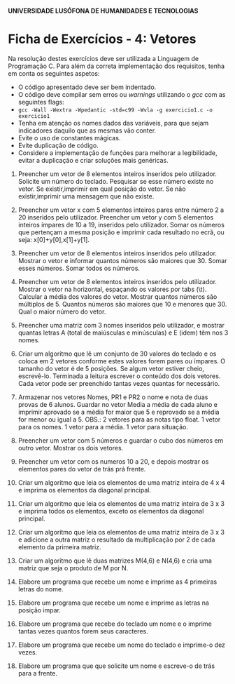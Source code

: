 **UNIVERSIDADE LUSÓFONA DE HUMANIDADES E TECNOLOGIAS**


# Ficha de Exercícios - 4: Vetores

Na resolução destes exercícios deve ser utilizada a Linguagem de Programação C. Para além da correta implementação dos requisitos, tenha em conta os seguintes aspetos:

- O código apresentado deve ser bem indentado. 
- O código deve compilar sem erros ou *warnings* utilizando o *gcc* com as seguintes flags:
- `gcc -Wall -Wextra -Wpedantic -std=c99 -Wvla -g exercicio1.c -o exercicio1`
- Tenha em atenção os nomes dados das variáveis, para que sejam indicadores daquilo que as mesmas vão conter.
- Evite o uso de constantes mágicas. 
- Evite duplicação de código. 
- Considere a implementação de funções para melhorar a legibilidade, evitar a duplicação e criar soluções mais genéricas.


1.	Preencher um vetor de 8 elementos inteiros inseridos pelo utilizador. Solicite um número do teclado. Pesquisar se esse número existe no vetor. Se existir,imprimir em qual posição do vetor. Se não existir,imprimir uma mensagem que não existe.

2.	Preencher um vetor x com 5 elementos inteiros pares entre número 2 a 20 inseridos pelo utilizador. Preencher um vetor y com 5 elementos inteiros ímpares de 10 a 19, inseridos pelo utilizador.  Somar os números que pertençam a mesma posição e imprimir cada resultado no ecrã, ou seja: x[0]+y[0],x[1]+y[1].

3.	Preencher um vetor de 8 elementos inteiros inseridos pelo utilizador. Mostrar o vetor e informar quantos números são maiores que 30. Somar esses números. Somar todos os números.

4.	Preencher um vetor de 8 elementos inteiros inseridos pelo utilizador. Mostrar o vetor na horizontal, espaçando os valores por tabs (\t). Calcular a média dos valores do vetor. Mostrar quantos números são múltiplos de 5. Quantos números são maiores que 10 e menores que 30. Qual o maior número do vetor.

5.	Preencher uma matriz com 3 nomes inseridos pelo utilizador, e mostrar quantas letras A (total de maiúsculas e minúsculas) e E  (idem) têm nos 3 nomes.

6.	Criar um algoritmo que lê um conjunto de 30 valores do teclado e os coloca em 2 vetores conforme estes valores forem pares ou ímpares. O tamanho do vetor é de 5 posições. Se algum vetor estiver cheio, escrevê-lo. Terminada a leitura escrever o conteúdo dos dois vetores. Cada vetor pode ser preenchido tantas vezes quantas for necessário.

7.	Armazenar nos vetores Nomes, PR1 e PR2 o nome e nota de duas provas de 6 alunos. Guardar no vetor Media a média de cada aluno e imprimir aprovado se a média for maior que 5 e reprovado se a média for menor ou igual a 5. OBS.: 2 vetores para as notas tipo float. 1 vetor para os nomes. 1 vetor para a média. 1 vetor para situação.

8.	Preencher um vetor com 5 números e guardar o cubo dos números em outro vetor. Mostrar os dois vetores.

9.	Preencher um vetor com os numeros 10 a 20, e depois mostrar os elementos pares do vetor de trás prá frente.

10.	Criar um algoritmo que leia os elementos de uma matriz inteira de 4 x 4 e imprima os elementos da diagonal principal.

11.	Criar um algoritmo que leia os elementos de uma matriz inteira de 3 x 3 e imprima todos os elementos, exceto os elementos da diagonal principal.

12.	Criar um algoritmo que leia os elementos de uma matriz inteira de 3 x 3 e adicione a outra matriz o resultado da multiplicação por 2 de cada elemento da primeira matriz.

13.	Criar um algoritmo que lê duas matrizes M(4,6) e N(4,6) e cria uma matriz que seja o produto de M por N.

14.	Elabore um programa que recebe um nome e imprime as 4 primeiras letras do nome.

15.	Elabore um programa que recebe um nome e imprime as letras na posição impar.

16.	Elabore um programa que recebe do teclado um nome e o imprime tantas vezes quantos forem seus caracteres.

17.	Elabore um programa que recebe um nome do teclado e imprime-o dez vezes.

18.	Elabore um programa que que solicite um nome e escreve-o de trás para a frente.


